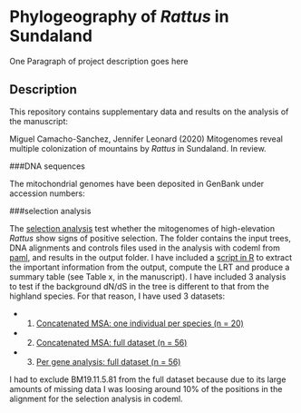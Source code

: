 # Phylogeography of *Rattus* in Sundaland

One Paragraph of project description goes here

## Description

This repository contains supplementary data and results on the analysis of the manuscript:

Miguel Camacho-Sanchez, Jennifer Leonard (2020) Mitogenomes reveal multiple colonization of mountains by *Rattus* in Sundaland. In review.

###DNA sequences

The mitochondrial genomes have been deposited in GenBank under accession numbers:

###selection analysis

The [selection analysis](selection_analysis/) test whether the mitogenomes of high-elevation *Rattus* show signs of positive selection. The folder contains the input  trees, DNA alignments and controls files used in the analysis with codeml from [paml](http://abacus.gene.ucl.ac.uk/software/paml.html), and results in the output folder. I have included a [script in R](selection_analysis/lrt.r) to extract the important information from the output, compute the LRT and produce a summary table (see Table x, in the manuscript).
I have included 3 analysis to test if the background dN/dS in the tree is different to that from the highland species. For that reason, I have used 3 datasets:

* 1. [Concatenated MSA: one individual per species (n = 20)](selection_analysis/1ind_per_lineage)
* 2. [Concatenated MSA: full dataset (n = 56)](selection_analysis/fulldata/concatenated)
* 3. [Per gene analysis: full dataset (n = 56)](selection_analysis/1ind_per_lineage/concatenated)

I had to exclude BM19.11.5.81 from the full dataset because due to its large amounts of missing data I was loosing around 10% of the positions in the alignment for the selection analysis in codeml.

